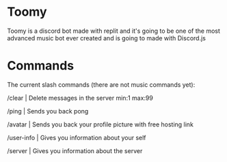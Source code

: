 # Toomy
Toomy is a discord bot made with replit and it's going to be one of the most advanced music bot ever created and is going to made with Discord.js

# Commands

The current slash commands (there are not music commands yet):

/clear | Delete messages in the server min:1 max:99

/ping | Sends you back pong

/avatar | Sends you back your profile picture with free hosting link

/user-info | Gives you information about your self

/server | Gives you information about the server

